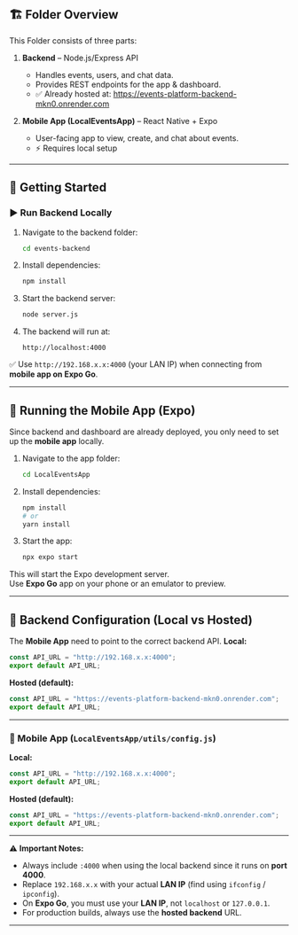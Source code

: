 ## 🏗️ Folder Overview

This Folder consists of three parts:

1. **Backend** – Node.js/Express API  
   - Handles events, users, and chat data.  
   - Provides REST endpoints for the app & dashboard.  
   - ✅ Already hosted at: https://events-platform-backend-mkn0.onrender.com  

2. **Mobile App (LocalEventsApp)** – React Native + Expo  
   - User-facing app to view, create, and chat about events.  
   - ⚡ Requires local setup  

---

## 🚀 Getting Started


### ▶️ Run Backend Locally
1. Navigate to the backend folder:
   ```bash
   cd events-backend
   ```
2. Install dependencies:
   ```bash
   npm install
   ```
3. Start the backend server:
   ```bash
   node server.js
   ```
4. The backend will run at:
   ```
   http://localhost:4000
   ```

✅ Use `http://192.168.x.x:4000` (your LAN IP) when connecting from **mobile app on Expo Go**.

---

## 📱 Running the Mobile App (Expo)

Since backend and dashboard are already deployed, you only need to set up the **mobile app** locally.

1. Navigate to the app folder:
   ```bash
   cd LocalEventsApp
   ```
2. Install dependencies:
   ```bash
   npm install
   # or
   yarn install
   ```
3. Start the app:
   ```bash
   npx expo start
   ```

This will start the Expo development server.  
Use **Expo Go** app on your phone or an emulator to preview.

---

## 🔧 Backend Configuration (Local vs Hosted)

The **Mobile App** need to point to the correct backend API.
**Local:**
```ts
const API_URL = "http://192.168.x.x:4000";
export default API_URL;
```

**Hosted (default):**
```ts
const API_URL = "https://events-platform-backend-mkn0.onrender.com";
export default API_URL;
```

---

### 📌 Mobile App (`LocalEventsApp/utils/config.js`)
**Local:**
```js
const API_URL = "http://192.168.x.x:4000";
export default API_URL;
```

**Hosted (default):**
```js
const API_URL = "https://events-platform-backend-mkn0.onrender.com";
export default API_URL;
```

---

⚠️ **Important Notes:**  
- Always include `:4000` when using the local backend since it runs on **port 4000**.  
- Replace `192.168.x.x` with your actual **LAN IP** (find using `ifconfig` / `ipconfig`).  
- On **Expo Go**, you must use your **LAN IP**, not `localhost` or `127.0.0.1`.  
- For production builds, always use the **hosted backend** URL.  

---